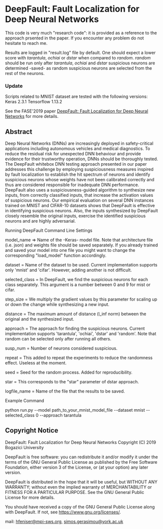 # DeepFault: Fault Localization for Deep Neural Networks

This code is very much "research code": it is provided as a reference to the approach prsented in the paper.
If you encounter any problem do not hesitate to reach me.

Results are logged in "result.log" file by default. One should expect a lower score with _tarantula_, _ochiai_ or _dstar_ when compared to _random_.
_random_ should be run only after _tarantula_, _ochiai_ and _dstar_ suspicious neurons are determined -saved- as random suspicious neurons are selected from the rest of the neurons.

### Update
Scripts related to MNIST dataset are tested with the following versions:
Keras 2.3.1
Tensorflow 1.13.2

See the FASE'2019 paper [DeepFault: Fault Localization for Deep Neural Networks](https://arxiv.org/abs/1902.05974) for more details.

## Abstract
Deep Neural Networks (DNNs) are increasingly deployed in safety-critical applications including autonomous vehicles and medical diagnostics. To reduce the residual risk for unexpected DNN behaviour and provide evidence for their trustworthy operation, DNNs should be thoroughly tested. The DeepFault whitebox DNN testing approach presented in our paper addresses this challenge by employing suspiciousness measures inspired by fault localization to establish the hit spectrum of neurons and identify suspicious neurons whose weights have not been calibrated correctly and thus are considered responsible for inadequate DNN performance. DeepFault also uses a suspiciousness-guided algorithm to synthesize new inputs, from correctly classified inputs, that increase the activation values of suspicious neurons. Our empirical evaluation on several DNN instances trained on MNIST and CIFAR-10 datasets shows that DeepFault is effective in identifying suspicious neurons. Also, the inputs synthesized by DeepFault closely resemble the original inputs, exercise the identified suspicious neurons and are highly adversarial.




Running DeepFault
Command Line Settings

model_name     =>  Name of the -Keras- model file. Note that architecture file (i.e. json) and weights file should be saved separately. If you already trained and saved your model into one file you might want to change the corresponding "load_model" function accordingly.

dataset        =   Name of the dataset to be used. Current implementation supports only 'mnist' and 'cifar'. However, adding another is not difficult.

selected_class =   In DeepFault, we find the suspicious neurons for each class separately. This argument is a number between 0 and 9 for mist or cifar.

step_size      =   We multiply the gradient values by this parameter for scaling up or down the change while synthesizing a new input.

distance       =   The maximum amount of distance (l_inf norm) between the original and the synthesized input.

approach       =   The approach for finding the suspicious neurons. Current implementation supports 'tarantula', 'ochiai', 'dstar' and 'random'. Note that random can be selected only after running all others.

susp_num       =   Number of neurons considered suspicious.

repeat         =   This added to repeat the experiments to reduce the randomness effect. Useless at the moment.

seed           =   Seed for the random process. Added for reproducibility.

star           =   This corresponds to the "star" parameter of dstar approach.

logfile_name   =   Name of the file that the results to be saved.




Example Command

python run.py --model path_to_your_mnist_model_file --dataset mnist --selected_class 0 --approach tarantula





## Copyright Notice
DeepFault: Fault Localization for Deep Neural Networks Copyright (C) 2019 Bogazici University

DeepFault is free software: you can redistribute it and/or modify it under the terms of the GNU General Public License as published by the Free Software Foundation, either version 3 of the License, or (at your option) any later version.

DeepFault is distributed in the hope that it will be useful, but WITHOUT ANY WARRANTY; without even the implied warranty of MERCHANTABILITY or FITNESS FOR A PARTICULAR PURPOSE. See the GNU General Public License for more details.

You should have received a copy of the GNU General Public License along with DeepFault. If not, see https://www.gnu.org/licenses/.

mail: hfeniser@mpi-sws.org, simos.gerasimou@york.ac.uk
